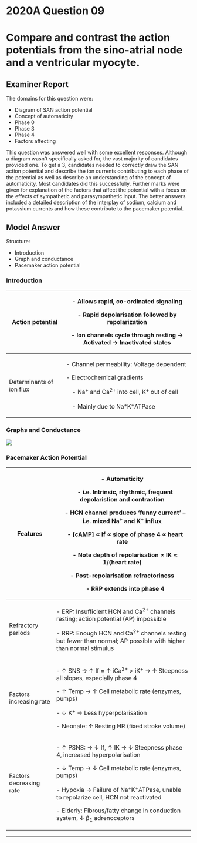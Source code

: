<div class = "saq"> 

# 2020A Question 09 
# Compare and contrast the action potentials from the sino-atrial node and a ventricular myocyte.


## Examiner Report
The domains for this question were:
* Diagram of SAN action potential
* Concept of automaticity
* Phase 0
* Phase 3
* Phase 4
* Factors affecting


This question was answered well with some excellent responses. Although a diagram wasn't specifically asked for, the vast majority of candidates provided one. To get a 3, candidates needed to correctly draw the SAN action potential and describe the ion currents contributing to each phase of the potential as well as describe an understanding of the concept of automaticity. Most candidates did this successfully. Further marks were given for explanation of the factors that affect the potential with a focus on the effects of sympathetic and parasympathetic input. The better answers included a detailed description of the interplay of sodium, calcium and potassium currents and how these contribute to the pacemaker potential.

## Model Answer
Structure:
- Introduction
- Graph and conductance
- Pacemaker action potential

### Introduction

|Action potential|<p>- Allows rapid, co-ordinated signaling</p><p>- Rapid depolarisation followed by repolarization</p><p>- Ion channels cycle through resting → Activated → Inactivated states</p>|
| -- | -- |
|Determinants of ion flux|<p>- Channel permeability: Voltage dependent</p><p>- Electrochemical gradients</p><p>&emsp;- Na<sup>+</sup> and Ca<sup>2+</sup> into cell, K<sup>+</sup> out of cell</p><p>&emsp;- Mainly due to Na<sup>+</sup>K<sup>+</sup>ATPase</p>|

### Graphs and Conductance
<img src="resources\pacemaker-phases.svg">


### Pacemaker Action Potential

|Features|<p>- Automaticity</p><p>&emsp;- i.e. Intrinsic, rhythmic, frequent depolaristion and contraction</p><p>&emsp;- HCN channel produces ‘funny current’ – i.e. mixed Na<sup>+</sup> and K<sup>+</sup> influx</p><p>&emsp;- [cAMP] ∝ If ∝ slope of phase 4 ∝ heart rate</p><p>&emsp;- Note depth of repolarisation ∝ IK ∝ 1/(heart rate)</p><p>- Post-repolarisation refractoriness </p><p>&emsp;- RRP extends into phase 4</p>|
| -- | -- |
|Refractory periods|<p>- ERP: Insufficient HCN and Ca<sup>2+</sup> channels resting; action potential (AP) impossible</p><p>- RRP: Enough HCN and Ca<sup>2+</sup> channels resting but fewer than normal; AP possible with higher than normal stimulus</p>|
|Factors increasing rate|<p>- ↑ SNS → ↑ If = ↑ iCa<sup>2+</sup> > iK<sup>+</sup> → ↑ Steepness all slopes, especially phase 4</p><p>- ↑ Temp → ↑ Cell metabolic rate (enzymes, pumps)</p><p>- ↓ K<sup>+</sup> → Less hyperpolarisation</p><p>- Neonate: ↑ Resting HR (fixed stroke volume)</p>|
|Factors decreasing rate|<p>- ↑ PSNS: → ↓ If, ↑ IK → ↓ Steepness phase 4, increased hyperpolarisation</p><p>- ↓ Temp → ↓ Cell metabolic rate (enzymes, pumps)</p><p>- Hypoxia → Failure of Na<sup>+</sup>K<sup>+</sup>ATPase, unable to repolarize cell, HCN not reactivated</p><p>- Elderly: Fibrous/fatty change in conduction system, ↓ β<sub>1</sub> adrenoceptors</p>|




--- 

</div>